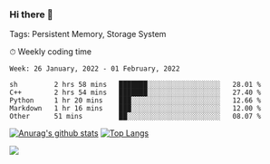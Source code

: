 ### Hi there 👋

Tags: Persistent Memory, Storage System

<!--

[![Anurag's github stats](https://github-readme-stats.vercel.app/api?username=wwyf)](https://github.com/anuraghazra/github-readme-stats)

[![Anurag's github stats](https://github-readme-stats.vercel.app/api?username=wwyf&count_private=true)](https://github.com/anuraghazra/github-readme-stats)


[![Top Langs](https://github-readme-stats.vercel.app/api/top-langs/?username=wwyf&count_private=true&&hide=jupyter%20notebook,html)](https://github.com/anuraghazra/github-readme-stats)



-->


⏱ Weekly coding time

<!--START_SECTION:waka-->
```text
Week: 26 January, 2022 - 01 February, 2022

sh         2 hrs 58 mins   ███████░░░░░░░░░░░░░░░░░░   28.01 % 
C++        2 hrs 54 mins   ███████░░░░░░░░░░░░░░░░░░   27.40 % 
Python     1 hr 20 mins    ███░░░░░░░░░░░░░░░░░░░░░░   12.66 % 
Markdown   1 hr 16 mins    ███░░░░░░░░░░░░░░░░░░░░░░   12.00 % 
Other      51 mins         ██░░░░░░░░░░░░░░░░░░░░░░░   08.07 % 
```
<!--END_SECTION:waka-->



[![Anurag's github stats](https://github-readme-stats.vercel.app/api?username=wwyf&count_private=true&show_icons=true&hide_border=true)](https://github.com/anuraghazra/github-readme-stats) [![Top Langs](https://github-readme-stats.vercel.app/api/top-langs/?username=wwyf&count_private=true&hide=jupyter%20notebook,html,OpenEdge%20ABL&langs_count=10&layout=compact&hide_border=true)](https://github.com/anuraghazra/github-readme-stats)

<!--

[![willianrod's wakatime stats](https://github-readme-stats.vercel.app/api/wakatime?username=wwyf)](https://github.com/anuraghazra/github-readme-stats)


-->

![](https://hit.yhype.me/github/profile?user_id=23121291)
